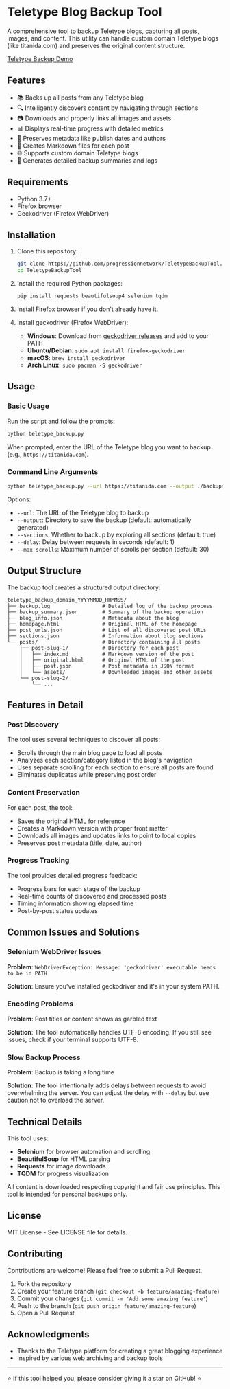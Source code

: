 # Teletype Blog Backup Tool

A comprehensive tool to backup Teletype blogs, capturing all posts, images, and content. This utility can handle custom domain Teletype blogs (like titanida.com) and preserves the original content structure.

[Teletype Backup Demo](https://example.com/demo.gif)

## Features

- 📚 Backs up all posts from any Teletype blog
- 🔍 Intelligently discovers content by navigating through sections
- 📷 Downloads and properly links all images and assets
- 📊 Displays real-time progress with detailed metrics
- 📅 Preserves metadata like publish dates and authors
- 📝 Creates Markdown files for each post
- 🌐 Supports custom domain Teletype blogs
- 📄 Generates detailed backup summaries and logs

## Requirements

- Python 3.7+
- Firefox browser
- Geckodriver (Firefox WebDriver)

## Installation

1. Clone this repository:
   ```bash
   git clone https://github.com/progressionnetwork/TeletypeBackupTool.git
   cd TeletypeBackupTool
   ```

2. Install the required Python packages:
   ```bash
   pip install requests beautifulsoup4 selenium tqdm
   ```

3. Install Firefox browser if you don't already have it.

4. Install geckodriver (Firefox WebDriver):
   - **Windows**: Download from [geckodriver releases](https://github.com/mozilla/geckodriver/releases) and add to your PATH
   - **Ubuntu/Debian**: `sudo apt install firefox-geckodriver`
   - **macOS**: `brew install geckodriver`
   - **Arch Linux**: `sudo pacman -S geckodriver`

## Usage

### Basic Usage

Run the script and follow the prompts:

```bash
python teletype_backup.py
```

When prompted, enter the URL of the Teletype blog you want to backup (e.g., `https://titanida.com`).

### Command Line Arguments

```bash
python teletype_backup.py --url https://titanida.com --output ./backups
```

Options:
- `--url`: The URL of the Teletype blog to backup
- `--output`: Directory to save the backup (default: automatically generated)
- `--sections`: Whether to backup by exploring all sections (default: true)
- `--delay`: Delay between requests in seconds (default: 1)
- `--max-scrolls`: Maximum number of scrolls per section (default: 30)

## Output Structure

The backup tool creates a structured output directory:

```
teletype_backup_domain_YYYYMMDD_HHMMSS/
├── backup.log                 # Detailed log of the backup process
├── backup_summary.json        # Summary of the backup operation
├── blog_info.json             # Metadata about the blog
├── homepage.html              # Original HTML of the homepage
├── post_urls.json             # List of all discovered post URLs
├── sections.json              # Information about blog sections
└── posts/                     # Directory containing all posts
    ├── post-slug-1/           # Directory for each post
    │   ├── index.md           # Markdown version of the post
    │   ├── original.html      # Original HTML of the post
    │   ├── post.json          # Post metadata in JSON format
    │   └── assets/            # Downloaded images and other assets
    └── post-slug-2/
        └── ...
```

## Features in Detail

### Post Discovery

The tool uses several techniques to discover all posts:
- Scrolls through the main blog page to load all posts
- Analyzes each section/category listed in the blog's navigation
- Uses separate scrolling for each section to ensure all posts are found
- Eliminates duplicates while preserving post order

### Content Preservation

For each post, the tool:
- Saves the original HTML for reference
- Creates a Markdown version with proper front matter
- Downloads all images and updates links to point to local copies
- Preserves post metadata (title, date, author)

### Progress Tracking

The tool provides detailed progress feedback:
- Progress bars for each stage of the backup
- Real-time counts of discovered and processed posts
- Timing information showing elapsed time
- Post-by-post status updates

## Common Issues and Solutions

### Selenium WebDriver Issues

**Problem**: `WebDriverException: Message: 'geckodriver' executable needs to be in PATH`

**Solution**: Ensure you've installed geckodriver and it's in your system PATH.

### Encoding Problems

**Problem**: Post titles or content shows as garbled text

**Solution**: The tool automatically handles UTF-8 encoding. If you still see issues, check if your terminal supports UTF-8.

### Slow Backup Process

**Problem**: Backup is taking a long time

**Solution**: The tool intentionally adds delays between requests to avoid overwhelming the server. You can adjust the delay with `--delay` but use caution not to overload the server.

## Technical Details

This tool uses:
- **Selenium** for browser automation and scrolling
- **BeautifulSoup** for HTML parsing
- **Requests** for image downloads
- **TQDM** for progress visualization

All content is downloaded respecting copyright and fair use principles. This tool is intended for personal backups only.

## License

MIT License - See LICENSE file for details.

## Contributing

Contributions are welcome! Please feel free to submit a Pull Request.

1. Fork the repository
2. Create your feature branch (`git checkout -b feature/amazing-feature`)
3. Commit your changes (`git commit -m 'Add some amazing feature'`)
4. Push to the branch (`git push origin feature/amazing-feature`)
5. Open a Pull Request

## Acknowledgments

- Thanks to the Teletype platform for creating a great blogging experience
- Inspired by various web archiving and backup tools

---

⭐ If this tool helped you, please consider giving it a star on GitHub! ⭐
